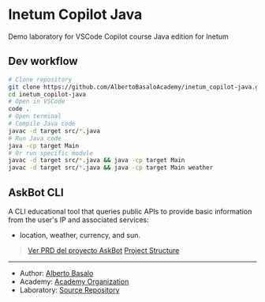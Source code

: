 # Inetum Copilot Java
Demo laboratory for VSCode Copilot course Java edition for Inetum

## Dev workflow

```bash
# Clone repository
git clone https://github.com/AlbertoBasaloAcademy/inetum_copilot-java.git
cd inetum_copilot-java
# Open in VSCode
code .
# Open terminal 
# Compile Java code
javac -d target src/*.java
# Run Java code
java -cp target Main
# Or run specific module
javac -d target src/*.java && java -cp target Main
javac -d target src/*.java && java -cp target Main weather
```
## AskBot CLI

A CLI educational tool that queries public APIs to provide basic information from the user's IP and associated services: 
- location, weather, currency, and sun.

> [Ver PRD del proyecto AskBot](docs/ask-bot.PRD.md)
> [Project Structure](docs/STRUCTURE.md)

---

- Author: [Alberto Basalo](https://albertobasalo.dev)
- Academy: [Academy Organization](https://github.com/AlbertoBasaloAcademy)
- Laboratory: [Source Repository](https://github.com/AlbertoBasaloLabs/copilot-java)